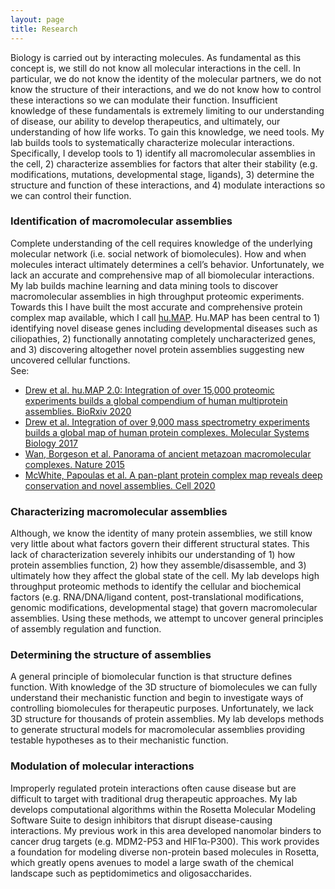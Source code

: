 ```yaml
---
layout: page
title: Research
---
```


<p class="message">
Biology is carried out by interacting molecules. As fundamental as this concept is, we still do not know all molecular interactions in the cell. In particular, we do not know the identity of the molecular partners, we do not know the structure of their interactions, and we do not know how to control these interactions so we can modulate their function. Insufficient knowledge of these fundamentals is extremely limiting to our understanding of disease, our ability to develop therapeutics, and ultimately, our understanding of how life works. To gain this knowledge, we need tools. My lab builds tools to systematically characterize molecular interactions. Specifically, I develop tools to 1) identify all macromolecular assemblies in the cell, 2) characterize assemblies for factors that alter their stability (e.g. modifications, mutations, developmental stage, ligands), 3) determine the structure and function of these interactions, and 4) modulate interactions so we can control their function.
</p>

<p class="message">
	<h3>Identification of macromolecular assemblies</h3>
</p>
<p>
Complete understanding of the cell requires knowledge of the underlying molecular network (i.e. social network of biomolecules). How and when molecules interact ultimately determines a cell’s behavior. Unfortunately, we lack an accurate and comprehensive map of all biomolecular interactions. My lab builds machine learning and data mining tools to discover macromolecular assemblies in high throughput proteomic experiments. Towards this I have built the most accurate and comprehensive protein complex map available, which I call <a href="http://humap2.proteincomplexes.org" target='_blank'>hu.MAP</a>. Hu.MAP has been central to 1) identifying novel disease genes including developmental diseases such as ciliopathies, 2) functionally annotating completely uncharacterized genes, and 3) discovering altogether novel protein assemblies suggesting new uncovered cellular functions.
<br>
See:
<ul>
<li>
<a href="https://www.biorxiv.org/content/10.1101/2020.09.15.298216v1" target='_blank'>
Drew et al. hu.MAP 2.0: Integration of over 15,000 proteomic experiments builds a global compendium of human multiprotein assemblies. BioRxiv 2020
</a>
</li>
<li>
<a href="http://msb.embopress.org/content/13/6/932" target='_blank'>
Drew et al. Integration of over 9,000 mass spectrometry experiments builds a global map of human protein complexes. Molecular Systems Biology 2017
</a>
</li>
<li>
<a href="http://www.nature.com/nature/journal/v525/n7569/full/nature14877.html" target='_blank'>
Wan, Borgeson et al. Panorama of ancient metazoan macromolecular complexes. Nature 2015
</a>
</li>
<li>
<a href="https://www.sciencedirect.com/science/article/abs/pii/S0092867420302269" target='_blank'>
McWhite, Papoulas et al. A pan-plant protein complex map reveals deep conservation and novel assemblies. Cell 2020
</a>
</li>
</ul>
</p>
<!--
<img src="{{ site.url }}/images/complex_network.png" width="200" height="200" />
-->

<p class="message">
	<h3>Characterizing macromolecular assemblies</h3>
</p>
<p>
Although, we know the identity of many protein assemblies, we still know very little about what factors govern their different structural states. This lack of characterization severely inhibits our understanding of 1) how protein assemblies function, 2) how they assemble/disassemble, and 3) ultimately how they affect the global state of the cell. My lab develops high throughput proteomic methods to identify the cellular and biochemical factors (e.g. RNA/DNA/ligand content, post-translational modifications, genomic modifications, developmental stage) that govern macromolecular assemblies. Using these methods, we attempt to uncover general principles of assembly regulation and function.
</p>
<!--
<img src="{{ site.url }}/images/proteasome_correlation.png" height="200" />
<br>
(Wan, Borgeson et al. Nature 2015)
-->

<p class="message">
	<h3>Determining the structure of assemblies</h3>
</p>
<p>
A general principle of biomolecular function is that structure defines function. With knowledge of the 3D structure of biomolecules we can fully understand their mechanistic function and begin to investigate ways of controlling biomolecules for therapeutic purposes. Unfortunately, we lack 3D structure for thousands of protein assemblies. My lab develops methods to generate structural models for macromolecular assemblies providing testable hypotheses as to their mechanistic function.
</p>

<!--
<img src="{{ site.url }}/images/ja-2014-02310r_0005.jpeg" width="200" height="150" />
<br>
(Bullock Lao, Drew et al. JACS 2014)
-->

<p class="message">
	<h3>Modulation of molecular interactions</h3>
</p>
<p>
Improperly regulated protein interactions often cause disease but are difficult to target with traditional drug therapeutic approaches. My lab develops computational algorithms within the Rosetta Molecular Modeling Software Suite to design inhibitors that disrupt disease-causing interactions. My previous work in this area developed nanomolar binders to cancer drug targets (e.g. MDM2-P53 and HIF1α-P300). This work provides a foundation for modeling diverse non-protein based molecules in Rosetta, which greatly opens avenues to model a large swath of the chemical landscape such as peptidomimetics and oligosaccharides.
</p>

